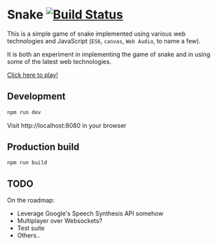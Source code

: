 # Snake  [![Build Status](https://img.shields.io/travis/avindra/snake/master.svg?style=flat)](https://travis-ci.org/avindra/snake)

This is a simple game of snake implemented using various web technologies and JavaScript (`ES6`, `canvas`, `Web Audio`, to name a few).

It is both an experiment in implementing the game of snake and in using some of the latest web technologies.

[Click here to play!](https://avindra.github.io/snake)

## Development

```bash
npm run dev
```

Visit http://localhost:8080 in your browser

## Production build

```
npm run build
```


## TODO

On the roadmap:

 * Leverage Google's Speech Synthesis API somehow
 * Multiplayer over Websockets?
 * Test suite
 * Others..

